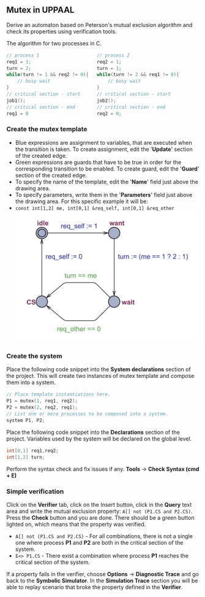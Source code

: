 ## Mutex in UPPAAL
Derive an automaton based on Peterson's mutual exclusion algorithm and check its properties using verification tools.

The algorithm for two processes in C.
```c
// process 1				     // process 2
req1 = 1;				         req2 = 1;
turn = 2;				         turn = 1;
while(turn != 1 && req2 != 0){	 while(turn != 2 && req1 != 0){
    // busy wait			         // busy wait
}				                 }
// critical section - start		 // critical section - start
job1();				             job2();
// critical section - end	     // critical section - end
req1 = 0				         req2 = 0;
```

### Create the mutex template
- Blue expressions are assignment to variables, that are executed when the transition is taken. To create assignment, edit the '**Update**' section of the created edge.
- Green expressions are guards that have to be true in order for the corresponding transition to be enabled. To create guard, edit the '**Guard**' section of the created edge.
- To specify the name of the template, edit the '**Name**' field just above the drawing area.
- To specify parameters, write them in the '**Parameters**' field just above the drawing area. For this specific example it will be: 
- `const int[1,2] me, int[0,1] &req_self, int[0,1] &req_other`
![mutex_template|600](../Images/mutex_template.png)

### Create the system
Place the following code snippet into the **System declarations** section of the project. This will create two instances of mutex template and compose them into a system.
```C
// Place template instantiations here. 
P1 = mutex(1, req1, req2); 
P2 = mutex(2, req2, req1); 
// List one or more processes to be composed into a system. 
system P1, P2;
```

Place the following code snippet into the **Declarations** section of the project. Variables used by the system will be declared on the global level.
```C
int[0,1] req1,req2; 
int[1,2] turn;
```

Perform the syntax check and fix issues if any. 
**Tools** $\rightarrow$ **Check Syntax (cmd + E)**

### Simple verification
Click on the **Verifier** tab, click on the Insert button, click in the **Query** text area and write the mutual exclusion property: `A[] not (P1.CS and P2.CS)`. Press the **Check** button and you are done. There should be a green button lighted on, which means that the property was verified. 
- `A[] not (P1.CS and P2.CS)` - For all combinations, there is not a single one where process **P1** and **P2** are both in the critical section of the system.
- `E<> P1.CS` - There exist a combination where process **P1** reaches the critical section of the system.

If a property fails in the verifier, choose **Options** $\rightarrow$ **Diagnostic Trace** and go back to the **Symbolic Simulator**. In the **Simulation Trace** section you will be able to replay scenario that broke the property defined in the **Verifier**.
